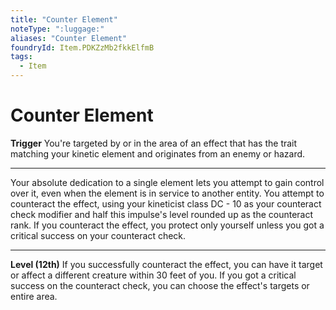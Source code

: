```yaml
---
title: "Counter Element"
noteType: ":luggage:"
aliases: "Counter Element"
foundryId: Item.PDKZzMb2fkkElfmB
tags:
  - Item
---
```


# Counter Element

**Trigger** You're targeted by or in the area of an effect that has the trait matching your kinetic element and originates from an enemy or hazard.

* * *

Your absolute dedication to a single element lets you attempt to gain control over it, even when the element is in service to another entity. You attempt to counteract the effect, using your kineticist class DC - 10 as your counteract check modifier and half this impulse's level rounded up as the counteract rank. If you counteract the effect, you protect only yourself unless you got a critical success on your counteract check.

* * *

**Level (12th)** If you successfully counteract the effect, you can have it target or affect a different creature within 30 feet of you. If you got a critical success on the counteract check, you can choose the effect's targets or entire area.
